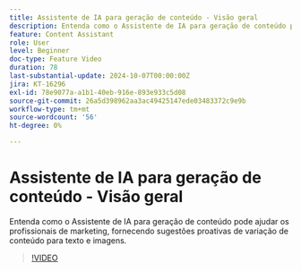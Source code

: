 ```yaml
---
title: Assistente de IA para geração de conteúdo - Visão geral
description: Entenda como o Assistente de IA para geração de conteúdo pode ajudar os profissionais de marketing, fornecendo sugestões proativas de variação de conteúdo para texto e imagens.
feature: Content Assistant
role: User
level: Beginner
doc-type: Feature Video
duration: 78
last-substantial-update: 2024-10-07T00:00:00Z
jira: KT-16296
exl-id: 78e9077a-a1b1-40eb-916e-893e933c5d08
source-git-commit: 26a5d398962aa3ac49425147ede03483372c9e9b
workflow-type: tm+mt
source-wordcount: '56'
ht-degree: 0%

---
```


# Assistente de IA para geração de conteúdo - Visão geral

Entenda como o Assistente de IA para geração de conteúdo pode ajudar os profissionais de marketing, fornecendo sugestões proativas de variação de conteúdo para texto e imagens.

>[!VIDEO](https://video.tv.adobe.com/v/3432686/?learn=on)
